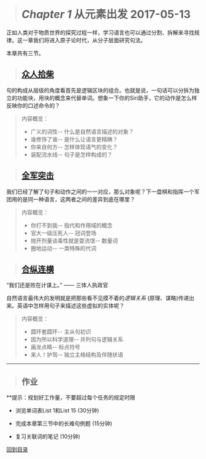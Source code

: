 ># *Chapter 1* 从元素出发            2017-05-13

正如人类对于物质世界的探究过程一样，学习语言也可以通过分割、拆解来寻找规律。这一章我们将进入原子论时代，从分子层面研究句法。

本章共有三节。

>## [众人拾柴](2017-05-13-1.md)
句的构成从层级的角度看首先是逻辑区块的组合。也就是说，一句话可以分拆为独立的功能块，用块的概念来代替单词。想象一下你的Siri助手，它的动作是怎么样反映你的口述命令的？
>内容概览：
> * 广义的词性--
什么是自然语言描述的对象？
> * 谁修饰了谁--
是什么让语言更精确？
> * 你来自何方--
怎样体现语气的变化？
> * 装配流水线--
句子是怎样构成的？

>## [全军突击](2017-05-13-2.md)
我们已经了解了句子和动作之间的一一对应，那么对象呢？下一盘棋和指挥一个军团用的是同一种语言，这两者之间的差异到底在哪里？
>内容概览：
> * 你打不到我--
指代和作用域的概念
> * 官大一级压死人--
冠词登场
> * 抛开剂量谈毒性就是耍流氓--
数量词
> * 圈地运动--
一类特殊的代词


>## [合纵连横](2017-05-13-3.md)
“我们还是败在计谋上。” —— 三体人执政官

自然语言最伟大的发明就是把那些看不见摸不着的*逻辑关系* (原理、谋略)传递出来。英语中怎样用句子来描述这些虚拟的实体呢？
>内容概览：
> * 圆环套圆环--
主从句初识
> * 因为所以科学道理--
并列句与逻辑关系
> * 画龙点睛--
标点符号
> * 来人！护驾--
独立主格结构及伴随状语

---

>## 作业

**提示：规划好工作量，不要超过每个任务的规定时限

+ 浏览单词表List 1和List 15 (30分钟)

+ 完成本章第三节中的长难句例题 (15分钟)

+ 复习关联词的笔记 (10分钟)

[回到目录](https://github.com/Comac123/EN666/blob/master/README.md)
